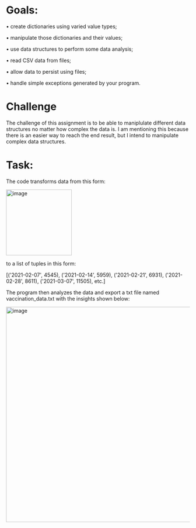 # Goals:
• create dictionaries using varied value types;

• manipulate those dictionaries and their values;

• use data structures to perform some data analysis;

• read CSV data from files;

• allow data to persist using files;

• handle simple exceptions generated by your program.
# Challenge
The challenge of this assignment is to be able to maniplulate different data structures no matter how complex the data is. I am mentioning this because there is an easier way to reach the end result, but I intend to manipulate complex data structures.
# Task:
The code transforms data from this form:


<img width="180" alt="image" src=https://user-images.githubusercontent.com/119257994/204719021-fb8a7ba3-30cf-4ecb-8706-aacc562ae507.png>

to a list of tuples in this form: 

[('2021-02-07', 4545), ('2021-02-14', 5959), ('2021-02-21', 6931), ('2021-02-28', 8611), ('2021-03-07', 11505), etc.]

The program then analyzes the data and export a txt file named vaccination_data.txt with the insights shown below:


<img width="589" alt="image" src=https://user-images.githubusercontent.com/119257994/204719717-a88b8d31-0158-4d7b-8cea-1eccc4a67893.png>
